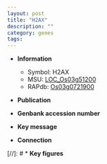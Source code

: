 ```yaml
---
layout: post
title: "H2AX"
description: ""
category: genes
tags: 
---
```


* **Information**  
    + Symbol: H2AX  
    + MSU: [LOC_Os03g51200](http://rice.uga.edu/cgi-bin/ORF_infopage.cgi?orf=LOC_Os03g51200)  
    + RAPdb: [Os03g0721900](http://rapdb.dna.affrc.go.jp/viewer/gbrowse_details/irgsp1?name=Os03g0721900)  

* **Publication**  

* **Genbank accession number**  

* **Key message**  

* **Connection**  

[//]: # * **Key figures**  


